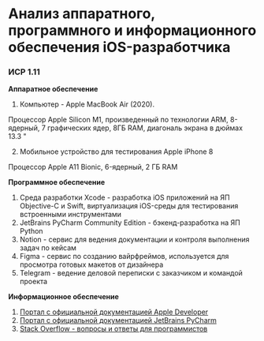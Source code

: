 # Анализ аппаратного, программного и информационного обеспечения iOS-разработчика
### ИСР 1.11

**Аппаратное обеспечение**
1. Компьютер - Apple MacBook Air (2020).

Процессор Apple Silicon M1, произведенный по технологии ARM, 8-ядерный, 7 графических ядер, 8ГБ RAM, диагональ экрана в дюймах 13.3 "

2. Мобильное устройство для тестирования Apple iPhone 8

Процессор Apple A11 Bionic, 6-ядерный, 2 ГБ RAM

**Программное обеспечение**
1. Среда разработки Xcode - разработка iOS приложений на ЯП Objective-C и Swift, виртуализация iOS-среды для тестирования встроенными инструментами
2. JetBrains PyCharm Community Edition - бэкенд-разработка на ЯП Python
3. Notion - сервис для ведения документации и контроля выполнения задач по кейсам
4. Figma - сервис по созданию вайрфреймов, используется для просмотра готовых макетов от дизайнера
5. Telegram - ведение деловой переписки с заказчиком и командой проекта


**Информационное обеспечение**
1. [Портал с официальной документацией Apple Developer](https://developer.apple.com/documentation/technologies)
2. [Портал с официальной документацией JetBrains PyCharm](https://www.jetbrains.com/pycharm/guide/)
3. [Stack Overflow - вопросы и ответы для программистов](https://stackoverflow.com/)

